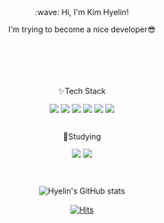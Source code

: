 <!--
**hyelin213/hyelin213** is a ✨ _special_ ✨ repository because its `README.md` (this file) appears on your GitHub profile.

Here are some ideas to get you started:

- 🔭 I’m currently working on ...
- 🌱 I’m currently learning ...
- 👯 I’m looking to collaborate on ...
- 🤔 I’m looking for help with ...
- 💬 Ask me about ...
- 📫 How to reach me: ...
- 😄 Pronouns: ...
- ⚡ Fun fact: ...
-->


<div align=center>
  <!-- 소개 -->
  :wave: Hi, I'm Kim Hyelin!
  
  I'm trying to become a nice developer:sunglasses:
  <br/>
  <br/>
  <!-- 소개 -->
  
  <!-- 구분선 -->
  ##
  <br/>
  <br/>
  <!-- 구분선 -->
  
  <!-- 기술 스택 -->
  :sparkles:Tech Stack
  <br/>
  <div dispaly=flex>
      <img src="https://img.shields.io/badge/JavaScript-F7DF1E?style=for-the-badge&logo=JavaScript&logoColor=white"/>
      <img src="https://img.shields.io/badge/React-61DAFB?style=for-the-badge&logo=React&logoColor=white"/>
      <img src="https://img.shields.io/badge/HTML5-E34F26?style=for-the-badge&logo=HTML5&logoColor=white"/>
      <img src="https://img.shields.io/badge/CSS3-1572B6?style=for-the-badge&logo=CSS3&logoColor=white"/>
      <img src="https://img.shields.io/badge/Sass-CC6699?style=for-the-badge&logo=Sass&logoColor=white"/>
      <img src="https://img.shields.io/badge/GitHub-181717?style=for-the-badge&logo=GitHub&logoColor=white"/>
  </div>
  <br/>
  <!-- 기술 스택 -->
  
  <!-- 공부 중 -->
  :seedling:Studying
  <br/>
  <div dispaly=flex>
      <img src="https://img.shields.io/badge/React-61DAFB?style=for-the-badge&logo=React&logoColor=white"/>
      <img src="https://img.shields.io/badge/TypeScript-3178C6?style=for-the-badge&logo=TypeScript&logoColor=white"/>
  </div>
  <br/>
  <br/>
  <!-- 공부 중 -->
  
  ![Hyelin's GitHub stats](https://github-readme-stats.vercel.app/api?username=hyelin213&show_icons=true&theme=transparent)
  <br/><br/>
  [![Hits](https://hits.seeyoufarm.com/api/count/incr/badge.svg?url=https%3A%2F%2Fgithub.com%2Fhyelin213&count_bg=%2379C83D&title_bg=%23555555&icon=&icon_color=%23E7E7E7&title=hits&edge_flat=false)](https://hits.seeyoufarm.com)
</div>

